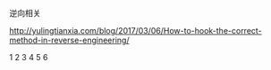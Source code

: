 逆向相关

http://yulingtianxia.com/blog/2017/03/06/How-to-hook-the-correct-method-in-reverse-engineering/

1
2
3
4
5
6